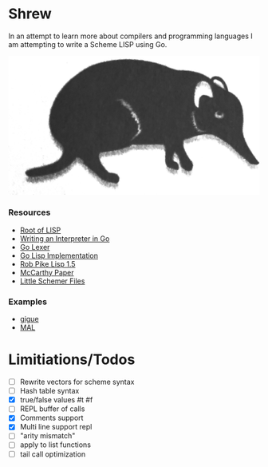 # Shrew

In an attempt to learn more about compilers and programming languages I am attempting to write a Scheme LISP using Go.

![Shrew](./shrew.png)

### Resources
- [Root of LISP](http://www.paulgraham.com/rootsoflisp.html)
- [Writing an Interpreter in Go](https://interpreterbook.com/)
- [Go Lexer](https://golang.org/src/text/template/parse/lex.go)
- [Go Lisp Implementation](https://github.com/janne/go-lisp)
- [Rob Pike Lisp 1.5](https://github.com/robpike/lisp)
- [McCarthy Paper](http://www-formal.stanford.edu/jmc/recursive/recursive.html)
- [Little Schemer Files](https://github.com/pkrumins/the-little-schemer)

### Examples
- [gigue](https://github.com/suzuken/gigue)
- [MAL](https://github.com/kanaka/mal/blob/master/process/guide.md#step1)


# Limitiations/Todos 

- [ ] Rewrite vectors for scheme syntax
- [ ] Hash table syntax
- [x] true/false values #t #f
- [ ] REPL buffer of calls
- [x] Comments support
- [x] Multi line support repl
- [ ] "arity mismatch"
- [ ] apply to list functions
- [ ] tail call optimization